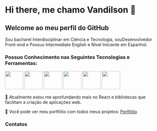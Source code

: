 # Hi there, me chamo Vandilson 👋
## Welcome ao meu perfil do GitHub

Sou bacharel Interdisciplinar em Ciência e Tecnologia, souDesenvolvedor Front-end e Possuo Intermediate English e Nível Iniciante em Espanhol.
### Possuo Conhecimento nas Seguintes Tecnologias e Ferramentas:

<img loading="lazy" src="https://cdn.jsdelivr.net/gh/devicons/devicon/icons/html5/html5-original.svg" width= "60" height= "60"/>   <img loading="lazy" src="https://cdn.jsdelivr.net/gh/devicons/devicon/icons/css3/css3-original.svg" width= "60" height= "60"/>   <img loading="lazy" src="https://cdn.jsdelivr.net/gh/devicons/devicon/icons/tailwindcss/tailwindcss-original-wordmark.svg" width= "60" height= "60"/>   <img loading="lazy" src="https://cdn.jsdelivr.net/gh/devicons/devicon/icons/javascript/javascript-original.svg" width= "60" height= "60"/>   <img loading="lazy" src="https://cdn.jsdelivr.net/gh/devicons/devicon/icons/react/react-original-wordmark.svg" width= "60" height= "60"/>   <img loading="lazy" src="https://cdn.jsdelivr.net/gh/devicons/devicon/icons/git/git-original-wordmark.svg" width= "60" height= "60"/>
        
🌱 Atualmente estou me aprofundando mais no React e bibliotecas que facilitam a criação de aplicações web.

🔭 Você pode ver meu portfólio com todos meus projetos: [Portfólio](https://vandilson-portfolio.netlify.app/)

### Contatos

[<img href="https://cdn.jsdelivr.net/gh/devicons/devicon/icons/linkedin/linkedin-original.svg" />](https://www.instagram.com/frontendvan/)

 <!--
**vandilsonbrito/vandilsonbrito** is a ✨ _special_ ✨ repository because its `README.md` (this file) appears on your GitHub profile.

Here are some ideas to get you started:

- 🔭 I’m currently working on ...
- 🌱 I’m currently learning ...
- 👯 I’m looking to collaborate on ...
- 🤔 I’m looking for help with ...
- 💬 Ask me about ...
- 📫 How to reach me: ...
- 😄 Pronouns: ...
- ⚡ Fun fact: ...
-->
